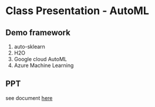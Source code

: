 # Class Presentation - AutoML

## Demo framework
1. auto-sklearn
2. H2O
2. Google cloud AutoML
4. Azure Machine Learning

## PPT
see document [here](Class%20presentation%20%20-%20AutoML/INFO7390_AutoML.pdf)
